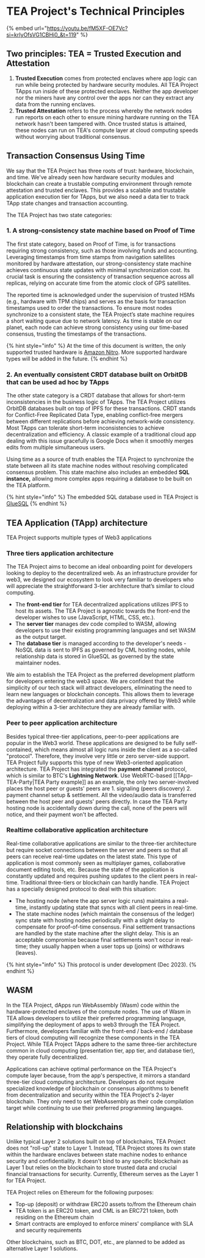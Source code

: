# TEA Project's Technical Principles


{% embed url="https://youtu.be/fM5XF-OE7Vc?si=krIyOfsVG1CBHi0_&t=119" %}


## Two principles: TEA = Trusted Execution and Attestation

1.  **Trusted Execution** comes from protected enclaves where app logic can run while being protected by hardware security modules. All TEA Project TApps run inside of these protected enclaves. Neither the app developer nor the miners have any control over the apps nor can they extract any data from the running enclaves.  
2.  **Trusted Attestation** refers to the process whereby the network nodes run reports on each other to ensure mining hardware running on the TEA network hasn't been tampered with. Once trusted status is attained, these nodes can run on TEA's compute layer at cloud computing speeds without worrying about traditional consensus.  

## Transaction Consensus Using Time

We say that the TEA Project has three roots of trust: hardware, blockchain, and time. We've already seen how hardware security modules and blockchain can create a trustable computing environment through remote attestation and trusted enclaves. This provides a scalable and trustable application execution tier for TApps, but we also need a data tier to track TApp state changes and transaction accounting.

The TEA Project has two state categories:

### 1. A strong-consistency state machine based on Proof of Time

The first state category, based on Proof of Time, is for transactions requiring strong consistency, such as those involving funds and accounting. Leveraging timestamps from time stamps from navigation satellites monitored by hardware attestation, our strong-consistency state machine achieves continuous state updates with minimal synchronization cost. Its crucial  task is ensuring the consistency of transaction sequence across all replicas, relying on accurate time from the atomic clock of GPS satellites.

The reported time is acknowledged under the supervision of trusted HSMs (e.g., hardware with TPM chips) and serves as the basis for transaction timestamps used to order the transactions. To ensure most nodes synchronize to a consistent state, the TEA Project’s state machine requires a short waiting queue due to network latency. As time is stable on our planet, each node can achieve strong consistency using our time-based consensus, trusting the timestamps of the transactions.

{% hint style="info" %}
At the time of this document is written, the only supported trusted hardware is [Amazon Nitro](https://aws.amazon.com/ec2/nitro/). More supported hardware types will be added in the future. 
{% endhint %}

### 2. An eventually consistent CRDT database built on OrbitDB that can be used ad hoc by TApps

The other state category is a CRDT database that allows for short-term inconsistencies in the business logic of TApps. The TEA Project utilizes OrbitDB databases built on top of IPFS for these transactions. CRDT stands for Conflict-Free Replicated Data Type, enabling conflict-free mergers between different replications before achieving network-wide consistency. Most TApps can tolerate short-term inconsistencies to achieve decentralization and efficiency. A classic example of a traditional cloud app dealing with this issue gracefully is Google Docs when it smoothly merges edits from multiple simultaneous users.

Using time as a source of truth enables the TEA Project to synchronize the state between all its state machine nodes without resolving complicated consensus problem. This state machine also includes an embedded **SQL instance,** allowing more complex apps requiring a database to be built on the TEA platform.

{% hint style="info" %}
The embedded SQL database used in TEA Project is [GlueSQL](https://github.com/gluesql/gluesql)
{% endhint %}

## TEA Application (TApp) architecture
TEA Project supports multiple types of Web3 applications

### Three tiers application architecture

The TEA Project aims to become an ideal onboarding point for developers looking to deploy to the decentralized web. As an infrastructure provider for web3, we designed our ecosystem to look very familiar to developers who will appreciate the straightforward 3-tier architecture that’s similar to cloud computing.

- The **front-end tier** for TEA decentralized applications utilizes IPFS to host its assets. The TEA Project is agnostic towards the front-end the developer wishes to use (JavaScript, HTML, CSS, etc.).
- The **server tier** manages dev code compiled to WASM, allowing developers to use their existing programming languages and set WASM as the output target.
- The **database tier** is managed according to the developer's needs - NoSQL data is sent to IPFS as governed by CML hosting nodes, while relationship data is stored in GlueSQL as governed by the state maintainer nodes.

We aim to establish the TEA Project as the preferred development platform for developers entering the web3 space. We are confident that the simplicity of our tech stack will attract developers, eliminating the need to learn new languages or blockchain concepts. This allows them to leverage the advantages of decentralization and data privacy offered by Web3 while deploying within a 3-tier architecture they are already familiar with.

### Peer to peer application architecture

Besides typical three-tier applications, peer-to-peer applications are popular in the Web3 world. These applications are designed to be fully self-contained, which means almost all logic runs inside the client as a so-called "protocol". Therefore, they involve very little or zero server-side support. TEA Project fully supports this type of new Web3-oriented application architecture. TEA Project has integrated the **payment channel** protocol, which is similar to BTC's **Lightning Network**. Use WebRTC-based  [[TApp-TEA-Party|TEA Party example]] as an example, the only two server-involved places the host peer or guests' peers are 1. signaling (peers discovery) 2. payment channel setup & settlement. All the video/audio data is transferred between the host peer and guests' peers directly. In case the TEA Party hosting node is accidentally down during the call, none of the peers will notice, and their payment won't be affected.

### Realtime collaborative application architecture

Real-time collaborative applications are similar to the three-tier architecture but require socket connections between the server and peers so that all peers can receive real-time updates on the latest state. This type of application is most commonly seen as multiplayer games, collaborative document editing tools, etc. Because the state of the application is constantly updated and requires pushing updates to the client peers in real-time. Traditional three-tiers or blockchain can hardly handle. TEA Project has a specially designed protocol to deal with this situation:
- The hosting node (where the app server logic runs) maintains a real-time, instantly updating state that syncs with all client peers in real-time.
- The state machine nodes (which maintain the consensus of the ledger) sync state with hosting nodes periodically with a slight delay to compensate for proof-of-time consensus. Final settlement transactions are handled by the state machine after the slight delay. This is an acceptable compromise because final settlements won't occur in real-time; they usually happen when a user tops up (joins) or withdraws (leaves).

{% hint style="info" %}
This protocol is under development (Dec 2023). 
{% endhint %}

## WASM

In the TEA Project, dApps run WebAssembly (Wasm) code within the hardware-protected enclaves of the compute nodes. The use of Wasm in TEA allows developers to utilize their preferred programming language, simplifying the deployment of apps to web3 through the TEA Project. Furthermore, developers familiar with the front-end / back-end / database tiers of cloud computing will recognize these components in the TEA Project. While TEA Project TApps adhere to the same three-tier architecture common in cloud computing (presentation tier, app tier, and database tier), they operate fully decentralized.

Applications can achieve optimal performance on the TEA Project's compute layer because, from the app's perspective, it mirrors a standard three-tier cloud computing architecture. Developers do not require specialized knowledge of blockchain or consensus algorithms to benefit from decentralization and security within the TEA Project's 2-layer blockchain. They only need to set WebAssembly as their code compilation target while continuing to use their preferred programming languages.

## Relationship with blockchains

Unlike typical Layer 2 solutions built on top of blockchains, TEA Project does not "roll-up" state to Layer 1. Instead, TEA Project stores its own state within the hardware enclaves between state machine nodes to enhance security and confidentiality. It doesn't bind to any specific blockchain as Layer 1 but relies on the blockchain to store trusted data and crucial financial transactions for security. Currently, Ethereum serves as the Layer 1 for TEA Project.

TEA Project relies on Ethereum for the following purposes:

- Top-up (deposit) or withdraw ERC20 assets to/from the Ethereum chain
- TEA token is an ERC20 token, and CML is an ERC721 token, both residing on the Ethereum chain
- Smart contracts are employed to enforce miners' compliance with SLA and security requirements

Other blockchains, such as BTC, DOT, etc., are planned to be added as alternative Layer 1 solutions.

